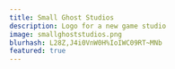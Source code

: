 ```yaml
---
title: Small Ghost Studios
description: Logo for a new game studio
image: smallghoststudios.png
blurhash: L28Z,J4i0VnW0H%IoIWC09RT~MNb
featured: true
---
```

